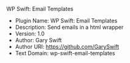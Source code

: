 WP Swift: Email Templates

 * Plugin Name:    WP Swift: Email Templates
 * Description:    Send emails in a html wrapper
 * Version:        1.0
 * Author:         Gary Swift
 * Author URI:     https://github.com/GarySwift
 * Text Domain:    wp-swift-email-templates
